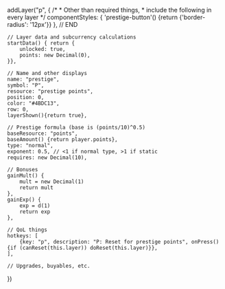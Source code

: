 addLayer("p", {
    /*
    * Other than required things,
    * include the following in every layer
    */
    componentStyles: {
        'prestige-button'() {return {'border-radius': '12px'}}
    },
    // END
    
    // Layer data and subcurrency calculations
    startData() { return {
        unlocked: true,
		points: new Decimal(0),
    }},

    // Name and other displays
    name: "prestige",
    symbol: "P",
    resource: "prestige points",
    position: 0,
    color: "#4BDC13",
    row: 0,
    layerShown(){return true},

    // Prestige formula (base is (points/10)^0.5)
    baseResource: "points",
    baseAmount() {return player.points},
    type: "normal",
    exponent: 0.5, // <1 if normal type, >1 if static
    requires: new Decimal(10),

    // Bonuses
    gainMult() {
        mult = new Decimal(1)
        return mult
    },
    gainExp() {
        exp = d(1)
        return exp
    },

    // QoL things
    hotkeys: [
        {key: "p", description: "P: Reset for prestige points", onPress(){if (canReset(this.layer)) doReset(this.layer)}},
    ],

    // Upgrades, buyables, etc.
})
